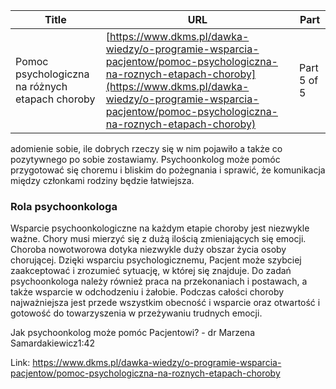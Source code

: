 | **Title**       | **URL**           | **Part**              |
|-----------------|-------------------|-----------------------|
| Pomoc psychologiczna na różnych etapach choroby         | [https://www.dkms.pl/dawka-wiedzy/o-programie-wsparcia-pacjentow/pomoc-psychologiczna-na-roznych-etapach-choroby](https://www.dkms.pl/dawka-wiedzy/o-programie-wsparcia-pacjentow/pomoc-psychologiczna-na-roznych-etapach-choroby)    | Part 5 of 5          |

adomienie sobie, ile dobrych rzeczy się w nim pojawiło a także co pozytywnego po sobie zostawiamy. Psychoonkolog może pomóc przygotować się choremu i bliskim do pożegnania i sprawić, że komunikacja między członkami rodziny będzie łatwiejsza.


### Rola psychoonkologa


Wsparcie psychoonkologiczne na każdym etapie choroby jest niezwykle ważne. Chory musi mierzyć się z dużą ilością zmieniających się emocji. Choroba nowotworowa dotyka niezwykle duży obszar życia osoby chorującej. Dzięki wsparciu psychologicznemu, Pacjent może szybciej zaakceptować i zrozumieć sytuację, w której się znajduje. Do zadań psychoonkologa należy również praca na przekonaniach i postawach, a także wsparcie w odchodzeniu i żałobie. Podczas całości choroby najważniejsza jest przede wszystkim obecność i wsparcie oraz otwartość i gotowość do towarzyszenia w przeżywaniu trudnych emocji.


Jak psychoonkolog może pomóc Pacjentowi? \- dr Marzena Samardakiewicz1:42

Link: https://www.dkms.pl/dawka-wiedzy/o-programie-wsparcia-pacjentow/pomoc-psychologiczna-na-roznych-etapach-choroby
